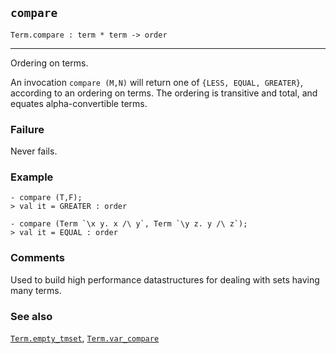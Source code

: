## `compare`

``` hol4
Term.compare : term * term -> order
```

------------------------------------------------------------------------

Ordering on terms.

An invocation `compare (M,N)` will return one of
`{LESS, EQUAL, GREATER}`, according to an ordering on terms. The
ordering is transitive and total, and equates alpha-convertible terms.

### Failure

Never fails.

### Example

``` hol4
- compare (T,F);
> val it = GREATER : order

- compare (Term `\x y. x /\ y`, Term `\y z. y /\ z`);
> val it = EQUAL : order
```

### Comments

Used to build high performance datastructures for dealing with sets
having many terms.

### See also

[`Term.empty_tmset`](#Term.empty_tmset),
[`Term.var_compare`](#Term.var_compare)
